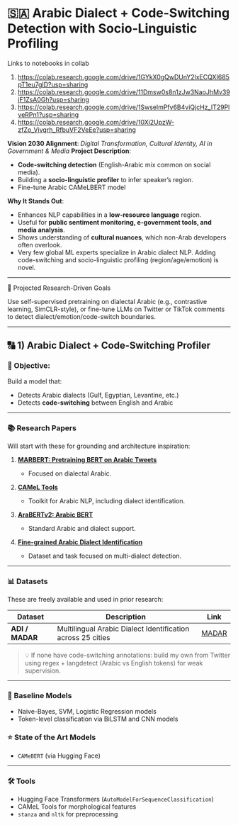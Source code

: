 # 🇸🇦 **Arabic Dialect + Code-Switching Detection with Socio-Linguistic Profiling**

Links to notebooks in collab
1. https://colab.research.google.com/drive/1GYkX0gQwDUnY2lxECQXI685pT1eu7gID?usp=sharing
2. https://colab.research.google.com/drive/11Dmsw0s8n1zJw3NaoJhMv39jF1ZsA0Gh?usp=sharing
3. https://colab.research.google.com/drive/1SwselmPfy6B4viQjcHz_IT29PlveRPn1?usp=sharing
4. https://colab.research.google.com/drive/10Xi2UpzW-zfZo_Vivqrh_RfbuVF2VeEe?usp=sharing

**Vision 2030 Alignment**: *Digital Transformation, Cultural Identity, AI in Government & Media*
**Project Description**:

* **Code-switching detection** (English-Arabic mix common on social media).
* Building a **socio-linguistic profiler** to infer speaker’s region.
* Fine-tune Arabic CAMeLBERT model

**Why It Stands Out**:

* Enhances NLP capabilities in a **low-resource language** region.
* Useful for **public sentiment monitoring, e-government tools, and media analysis**.
* Shows understanding of **cultural nuances**, which non-Arab developers often overlook.
* Very few global ML experts specialize in Arabic dialect NLP. Adding code-switching and socio-linguistic profiling (region/age/emotion) is novel.

---



🔬 Projected Research-Driven Goals

Use self-supervised pretraining on dialectal Arabic (e.g., contrastive learning, SimCLR-style), or fine-tune LLMs on Twitter or TikTok comments to detect dialect/emotion/code-switch boundaries.

---

## 🔠 1) Arabic Dialect + Code-Switching Profiler

### 🎯 Objective:

Build a model that:

* Detects Arabic dialects (Gulf, Egyptian, Levantine, etc.)
* Detects **code-switching** between English and Arabic

---

### 📚 Research Papers

Will start with these for grounding and architecture inspiration:

1. **[MARBERT: Pretraining BERT on Arabic Tweets](https://aclanthology.org/2021.acl-long.551.pdf)**

   * Focused on dialectal Arabic.
2. **[CAMeL Tools](https://aclanthology.org/2020.lrec-1.868v2.pdf)**

   * Toolkit for Arabic NLP, including dialect identification.
3. **[AraBERTv2: Arabic BERT](https://arxiv.org/abs/2003.00104v2)**

   * Standard Arabic and dialect support.
4. **[Fine-grained Arabic Dialect Identification](https://aclanthology.org/W19-4622.pdf)**

   * Dataset and task focused on multi-dialect detection.

---

### 📊 Datasets

These are freely available and used in prior research:

| Dataset                                          | Description                                                 | Link                                                                     |
| ------------------------------------------------ | ----------------------------------------------------------- | ------------------------------------------------------------------------ |
| **ADI / MADAR**                                  | Multilingual Arabic Dialect Identification across 25 cities | [MADAR](https://sites.google.com/nyu.edu/madar/)                              |


> 💡 If none have code-switching annotations: build my own from Twitter using regex + langdetect (Arabic vs English tokens) for weak supervision.

---

### 🧠 Baseline Models

* Naive-Bayes, SVM, Logistic Regression models
* Token-level classification via BiLSTM and CNN models

### ⭐ State of the Art Models

* `CAMeBERT` (via Hugging Face)
---

### 🛠 Tools

* Hugging Face Transformers (`AutoModelForSequenceClassification`)
* CAMeL Tools for morphological features
* `stanza` and `nltk` for preprocessing
